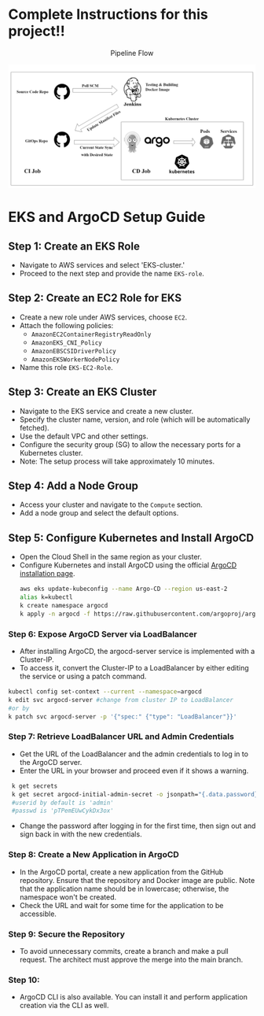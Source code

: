 # Complete Instructions for this project!!

<div align="center">
  <p align="center">Pipeline Flow</p>
</div>

![Alt text](Flow/ArgoCD_Tetris_Job.png)
# EKS and ArgoCD Setup Guide

## Step 1: Create an EKS Role
- Navigate to AWS services and select 'EKS-cluster.'
- Proceed to the next step and provide the name `EKS-role`.

## Step 2: Create an EC2 Role for EKS
- Create a new role under AWS services, choose `EC2`.
- Attach the following policies:
  - `AmazonEC2ContainerRegistryReadOnly`
  - `AmazonEKS_CNI_Policy`
  - `AmazonEBSCSIDriverPolicy`
  - `AmazonEKSWorkerNodePolicy`
- Name this role `EKS-EC2-Role`.

## Step 3: Create an EKS Cluster
- Navigate to the EKS service and create a new cluster.
- Specify the cluster name, version, and role (which will be automatically fetched).
- Use the default VPC and other settings.
- Configure the security group (SG) to allow the necessary ports for a Kubernetes cluster.
- Note: The setup process will take approximately 10 minutes.

## Step 4: Add a Node Group
- Access your cluster and navigate to the `Compute` section.
- Add a node group and select the default options.

## Step 5: Configure Kubernetes and Install ArgoCD
- Open the Cloud Shell in the same region as your cluster.
- Configure Kubernetes and install ArgoCD using the official [ArgoCD installation page](https://github.com/argoproj/argo-cd/releases).
  ```bash
  aws eks update-kubeconfig --name Argo-CD --region us-east-2
  alias k=kubectl
  k create namespace argocd
  k apply -n argocd -f https://raw.githubusercontent.com/argoproj/argo-cd/v2.11.0/manifests/install.yaml

### **Step 6: Expose ArgoCD Server via LoadBalancer**
 - After installing ArgoCD, the argocd-server service is implemented with a Cluster-IP. 
 - To access it, convert the Cluster-IP to a LoadBalancer by either editing the service or using a patch command.
  ```bash
  kubectl config set-context --current --namespace=argocd 
  k edit svc argocd-server #change from cluster IP to LoadBalancer
  #or by
  k patch svc argocd-server -p '{"spec:" {"type": "LoadBalancer"}}'
  ```
### **Step 7: Retrieve LoadBalancer URL and Admin Credentials**
 - Get the URL of the LoadBalancer and the admin credentials to log in to the ArgoCD server. 
 - Enter the URL in your browser and proceed even if it shows a warning.
 ```bash
  k get secrets
  k get secret argocd-initial-admin-secret -o jsonpath="{.data.password}" | base64 -d
  #userid by default is 'admin'
  #passwd is 'pTPemEUwCykDx3ox'
  ```
 - Change the password after logging in for the first time, then sign out and sign back in with the new credentials.
### **Step 8: Create a New Application in ArgoCD**
 - In the ArgoCD portal, create a new application from the GitHub repository. Ensure that the repository and Docker image are public. Note that the application name should be in lowercase; otherwise, the namespace won't be created.
 - Check the URL and wait for some time for the application to be accessible.
### **Step 9: Secure the Repository**
 -  To avoid unnecessary commits, create a branch and make a pull request. The architect must approve the merge into the main branch.
### **Step 10:**
 - ArgoCD CLI is also available. You can install it and perform application creation via the CLI as well.
